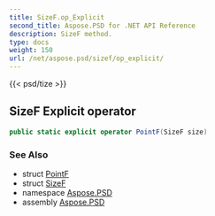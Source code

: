 ```yaml
---
title: SizeF.op_Explicit
second_title: Aspose.PSD for .NET API Reference
description: SizeF method. 
type: docs
weight: 150
url: /net/aspose.psd/sizef/op_explicit/
---
```

{{< psd/tize >}}
## SizeF Explicit operator

```csharp
public static explicit operator PointF(SizeF size)
```

### See Also

* struct [PointF](../../pointf/)
* struct [SizeF](../)
* namespace [Aspose.PSD](../../sizef/)
* assembly [Aspose.PSD](../../../)


